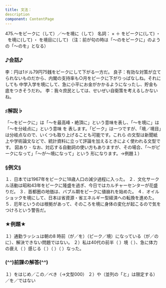 ```yaml
---
title: 文法：
description
component: ContentPage
---
```



475.～をピークに（して）／～を境に（して）
名詞： × ＋ をピークに(して) ・
  を境に(して) ・
を境目に(して) （注：前が句の時は「～のをピークに」のようの「～のを」となる）
### ♪会話♪
李：円は1ドル79円75銭をピークにして下がる一方だ。
良子：有効な対策が立てられないものだから、内閣の支持率も○月をピークに下がりっぱなしね。それにしても 中学入学を境にして、急に小平にお金がかかるようになったし、貯金も底をつきそうだわ。
李：我々庶民としては、せいぜい自衛策を考えるしかないね。
### ♯解説♭
「～をピークに」は「～を最高峰・絶頂に」という意味を表し、「～を境に」は「～を分岐点に」という意味 を 表します。「ピーク」は一つですが、「境／境目」は分岐点なので、いくつも取り上げることも可能です。これら の文型は新聞紙上や学術論文などで、統計資料に立って評論を加えるときによく使われる文型です。
図あり ･ なお、対応する自動詞の使い方もありますが、その場合、「～がピークになって」「～が～境になって」という
形になります。→例題１）
### §例文§
１．日本では1967年をピークに18歳人口の減少過程に入った。
２．文化サークル活動は昭和43年をピークに隆盛を過ぎ、今日ではカルチャーセンターが花盛りだ。
３．首都圏の地価は、バブル期をピークに値崩れを始めた。
４．オイルショックを境にして、日本は省資源・省エネルギー型経済への転換を進めた。
５．厄年というのは根拠があって、そのころを境に身体の変化が起こるので気をつけろという警告だ。
### ★例題★
１）通勤ラッシュは朝の8 時前（が／を）（ピーク／境）になっている（が／のに）、解決できない問題ではない。
２）私は40代の前半（ ）境（ ）、急に体力の衰え（ ）感じる（ ）（ ）（ ）なった。
### (^^)前課の解答(^^)
１）をはじめ／この／べき（→文型000）
２）や（並列の「と」は限定する）／を／ではない

